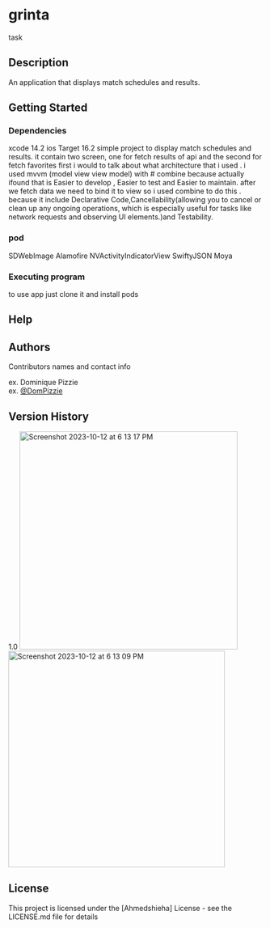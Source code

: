 # grinta

task 

## Description

An application that displays match schedules and results.

## Getting Started

### Dependencies

xcode 14.2
ios Target 16.2
simple project to display match schedules and results. it contain two screen, one for fetch results of api and the second for fetch favorites 
first i would to talk about what architecture that i used . 
i used mvvm (model view view model) with # combine because actually ifound that is Easier to develop ,  Easier to test and Easier to maintain. 
after we fetch data we  need to bind it to view so i used combine to do this . because it  include Declarative Code,Cancellability(allowing you to cancel or clean up any ongoing operations, which is especially useful for tasks like network requests and observing UI elements.)and Testability.



### pod

   SDWebImage
   Alamofire
   NVActivityIndicatorView
   SwiftyJSON
   Moya
### Executing program

to use app just clone it and install pods 

## Help



## Authors

Contributors names and contact info

ex. Dominique Pizzie  
ex. [@DomPizzie](https://twitter.com/dompizzie)

## Version History
1.0
<img width="431" alt="Screenshot 2023-10-12 at 6 13 17 PM" src="https://github.com/Ahmedshieha/grinta/assets/47928824/338d888e-abed-4779-82a0-9dfc5b81c4fd">
<img width="428" alt="Screenshot 2023-10-12 at 6 13 09 PM" src="https://github.com/Ahmedshieha/grinta/assets/47928824/6c994229-080b-4b99-912c-30b7a1feec89">

## License

This project is licensed under the [Ahmedshieha] License - see the LICENSE.md file for details
